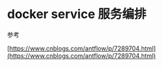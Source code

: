 # docker service 服务编排

参考

[https://www.cnblogs.com/antflow/p/7289704.html](https://www.cnblogs.com/antflow/p/7289704.html)

